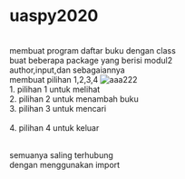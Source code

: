 # uaspy2020
<br>membuat program daftar buku dengan class
<br>buat beberapa package yang berisi modul2
<br>author,input,dan sebagaiannya
<br>membuat pilihan 1,2,3,4
![aaa222](https://user-images.githubusercontent.com/56870558/72674877-b0041700-3aae-11ea-9019-ddbe0a640b3c.PNG)
<br>1. pilihan 1 untuk melihat
<br>2. pilihan 2 untuk menambah buku
<br>3. pilihan 3 untuk mencari\
<br>4. pilihan 4 untuk keluar



<br>semuanya saling terhubung 
<br>dengan menggunakan import
